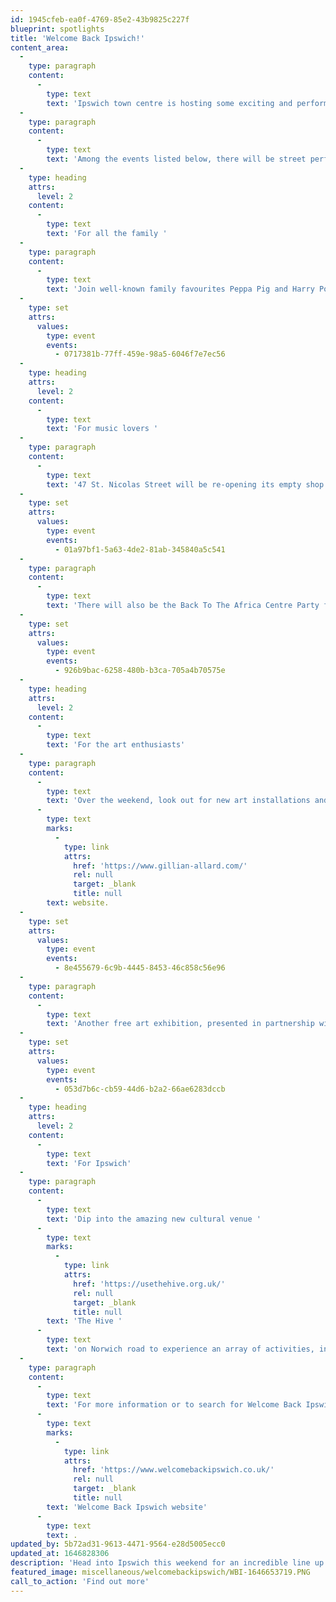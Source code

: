 ```yaml
---
id: 1945cfeb-ea0f-4769-85e2-43b9825c227f
blueprint: spotlights
title: 'Welcome Back Ipswich!'
content_area:
  -
    type: paragraph
    content:
      -
        type: text
        text: 'Ipswich town centre is hosting some exciting and performances this weekend. Between 11-13 March, Ipswich Borough Council has organised a celebration of the town by calling upon arts organisations and local talent. Empty buildings like Ancient House and 47 St. Nicholas Street will play host to exhibitions, pop-up department stores and open mic nights. '
  -
    type: paragraph
    content:
      -
        type: text
        text: 'Among the events listed below, there will be street performers throughout the town centre from 10am-4pm and 6.30pm-9pm on Saturday 12 March and a light installation on Corn Hill to show thanks to key workers for their work over the last two years.'
  -
    type: heading
    attrs:
      level: 2
    content:
      -
        type: text
        text: 'For all the family '
  -
    type: paragraph
    content:
      -
        type: text
        text: 'Join well-known family favourites Peppa Pig and Harry Potter on the big screen over the weekend at an affordable ticket price. King Street Cinema at the Corn Exchange will be screening family films for only £3 (£1 of which will go to charity).'
  -
    type: set
    attrs:
      values:
        type: event
        events:
          - 0717381b-77ff-459e-98a5-6046f7e7ec56
  -
    type: heading
    attrs:
      level: 2
    content:
      -
        type: text
        text: 'For music lovers '
  -
    type: paragraph
    content:
      -
        type: text
        text: '47 St. Nicolas Street will be re-opening its empty shop window for one evening only for an Open Mic night on the Saturday, while Outloud Music and The Smokehouse have brought together a fantastic selection of music artists to perform on Friday evening until late and then during the day on Saturday as well. '
  -
    type: set
    attrs:
      values:
        type: event
        events:
          - 01a97bf1-5a63-4de2-81ab-345840a5c541
  -
    type: paragraph
    content:
      -
        type: text
        text: 'There will also be the Back To The Africa Centre Party ft. Jazzie B (Soul II Soul) at Arlingtons on Saturday evening, however please be aware that there is a £12.50 ticket price on the door for this event. '
  -
    type: set
    attrs:
      values:
        type: event
        events:
          - 926b9bac-6258-480b-b3ca-705a4b70575e
  -
    type: heading
    attrs:
      level: 2
    content:
      -
        type: text
        text: 'For the art enthusiasts'
  -
    type: paragraph
    content:
      -
        type: text
        text: 'Over the weekend, look out for new art installations and exhibitions appearing across Ipswich. For local female artists, look to the Fierce Colour exhibition which will be temporarily be appearing in Ronin Body Arts. Here you will find pieces of work from 23 female artists. Two of photographic artist Gillian Allard''s pieces will be appearing at The Ancient House as well as Ipswich Museum, to find out more about Gillian''s work then please visit her '
      -
        type: text
        marks:
          -
            type: link
            attrs:
              href: 'https://www.gillian-allard.com/'
              rel: null
              target: _blank
              title: null
        text: website.
  -
    type: set
    attrs:
      values:
        type: event
        events:
          - 8e455679-6c9b-4445-8453-46c858c56e96
  -
    type: paragraph
    content:
      -
        type: text
        text: 'Another free art exhibition, presented in partnership with Aspire Black Suffolk and Noise of Art, is the Black Cowboys Art Exhibition by renowned local photographer John Ferguson. The exhibition will include photos of African American cowboys projected from Arlingtons Ipswich, and soundtracked by DJ Ben Osborne. '
  -
    type: set
    attrs:
      values:
        type: event
        events:
          - 053d7b6c-cb59-44d6-b2a2-66ae6283dccb
  -
    type: heading
    attrs:
      level: 2
    content:
      -
        type: text
        text: 'For Ipswich'
  -
    type: paragraph
    content:
      -
        type: text
        text: 'Dip into the amazing new cultural venue '
      -
        type: text
        marks:
          -
            type: link
            attrs:
              href: 'https://usethehive.org.uk/'
              rel: null
              target: _blank
              title: null
        text: 'The Hive '
      -
        type: text
        text: 'on Norwich road to experience an array of activities, including live music, film screenings, art and music workshops, as well as live podcasts. This is an exciting opportunity to explore this new creative venue designed for the people of Ipswich. Kinetic Science will also be holding their annual Suffolk Science Festival in the Ipswich Townhall over the weekend and there will be a pop-up department store opening in Ancient House for all your food, drink and retail needs! '
  -
    type: paragraph
    content:
      -
        type: text
        text: 'For more information or to search for Welcome Back Ipswich events across the Let''s Get Creative site, just select the ''Welcome Back Ipswich'' tag on the right hand side of the listings page or for the full itinerary of events then just visit the dedicated '
      -
        type: text
        marks:
          -
            type: link
            attrs:
              href: 'https://www.welcomebackipswich.co.uk/'
              rel: null
              target: _blank
              title: null
        text: 'Welcome Back Ipswich website'
      -
        type: text
        text: .
updated_by: 5b72ad31-9613-4471-9564-e28d5005ecc0
updated_at: 1646828306
description: 'Head into Ipswich this weekend for an incredible line up of events and experiences. From street performers and art installations, to drop in workshops and open mic events - there''s something for everyone.'
featured_image: miscellaneous/welcomebackipswich/WBI-1646653719.PNG
call_to_action: 'Find out more'
---
```

